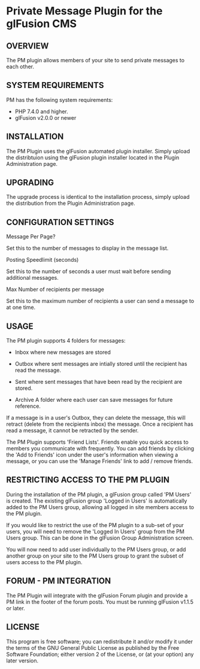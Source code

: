 # Private Message Plugin for the glFusion CMS

## OVERVIEW
The PM plugin allows members of your site to send private messages to each
other.

## SYSTEM REQUIREMENTS

PM has the following system requirements:

* PHP 7.4.0 and higher.
* glFusion v2.0.0 or newer

## INSTALLATION

The PM Plugin uses the glFusion automated plugin installer.
Simply upload the distribtuion using the glFusion plugin installer located in
the Plugin Administration page.

## UPGRADING

The upgrade process is identical to the installation process, simply upload
the distribution from the Plugin Administration page.

## CONFIGURATION SETTINGS

Message Per Page?

Set this to the number of messages to display in the message list.

Posting Speedlimit (seconds)

Set this to the number of seconds a user must wait before sending additional messages.

Max Number of recipients per message

Set this to the maximum number of recipients a user can send a message to at one time.

## USAGE

The PM plugin supports 4 folders for messages:

 - Inbox     where new messages are stored

 - Outbox    where sent messages are intially stored until the recipient
             has read the message.

 - Sent      where sent messages that have been read by the recipient are
             stored.

 - Archive   A folder where each user can save messages for future
             reference.

If a message is in a user's Outbox, they can delete the message, this will
retract (delete from the recipients inbox) the message.  Once a recipient
has read a message, it cannot be retracted by the sender.

The PM Plugin supports 'Friend Lists'. Friends enable you quick access to
members you communicate with frequently.  You can add friends by clicking
the 'Add to Friends' icon under the user's information when viewing a message,
or you can use the 'Manage Friends' link to add / remove friends.

## RESTRICTING ACCESS TO THE PM PLUGIN
During the installation of the PM plugin, a glFusion group called 'PM Users'
is created.  The existing glFusion group 'Logged in Users' is automatically
added to the PM Users group, allowing all logged in site members access to
the PM plugin.

If you would like to restrict the use of the PM plugin to a sub-set of your
users, you will need to remove the 'Logged In Users' group from the PM Users
group.  This can be done in the glFusion Group Administration screen.

You will now need to add user individually to the PM Users group, or add
another group on your site to the PM Users group to grant the subset of users
access to the PM plugin.

## FORUM - PM INTEGRATION
The PM Plugin will integrate with the glFusion Forum plugin and provide
a PM link in the footer of the forum posts. You must be running glFusion v1.1.5
or later.

## LICENSE

This program is free software; you can redistribute it and/or modify it under
the terms of the GNU General Public License as published by the Free Software
Foundation; either version 2 of the License, or (at your option) any later
version.
